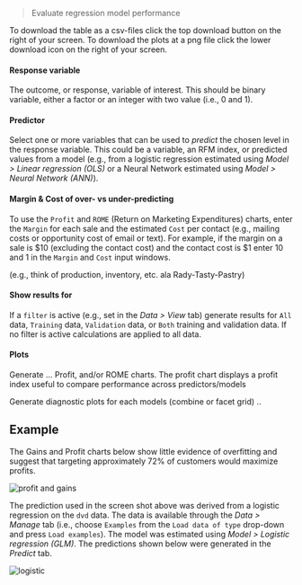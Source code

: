 > Evaluate regression model performance

To download the table as a csv-files click the top download button on the right of your screen. To download the plots at a png file click the lower download icon on the right of your screen.

#### Response variable

The outcome, or response, variable of interest. This should be binary variable, either a factor or an integer with two value (i.e., 0 and 1).

#### Predictor

Select one or more variables that can be used to _predict_ the chosen level in the response variable. This could be a variable, an RFM index, or predicted values from a model (e.g., from a logistic regression estimated using _Model > Linear regression (OLS)_ or a Neural Network estimated using _Model > Neural Network (ANN)_).

#### Margin & Cost of over- vs under-predicting

To use the `Profit` and `ROME` (Return on Marketing Expenditures) charts, enter the `Margin` for each sale and the estimated `Cost` per contact (e.g., mailing costs or opportunity cost of email or text). For example, if the margin on a sale is \$10 (excluding the contact cost) and the contact cost is \$1 enter 10 and 1 in the `Margin` and `Cost` input windows.

(e.g., think of production, inventory, etc. ala Rady-Tasty-Pastry)

#### Show results for

If a `filter` is active (e.g., set in the _Data > View_ tab) generate results for `All` data, `Training` data, `Validation` data, or `Both` training and validation data. If no filter is active calculations are applied to all data.

#### Plots

Generate ... Profit, and/or ROME charts. The profit chart displays a profit index useful to compare performance across predictors/models

Generate diagnostic plots for each models (combine or facet grid) ..

## Example

The Gains and Profit charts below show little evidence of overfitting and suggest that targeting approximately 72% of customers would maximize profits.

![profit and gains](figures_model/evalbin_profit_gain.png)

The prediction used in the screen shot above was derived from a logistic regression on the `dvd` data. The data is available through the _Data > Manage_ tab (i.e., choose `Examples` from the `Load data of type` drop-down and press `Load examples`). The model was estimated using _Model > Logistic regression (GLM)_. The predictions shown below were generated in the _Predict_ tab.

![logistic](figures_model/evalbin_logistic.png)
